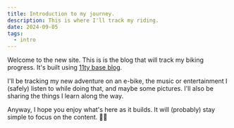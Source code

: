 ```yaml
---
title: Introduction to my journey.
description: This is where I'll track my riding.
date: 2024-09-05
tags:
  - intro
---
```

Welcome to the new site. This is is the blog that will track my biking progress. It's built using [11ty base blog](https://github.com/11ty/eleventy-base-blog).

I'll be tracking my new adventure on an e-bike, the music or entertainment I (safely) listen to while doing that, and maybe some pictures. I'll also be sharing the things I learn along the way.

Anyway, I hope you enjoy what's here as it builds. It will (probably) stay simple to focus on the content. 🚴🏻
